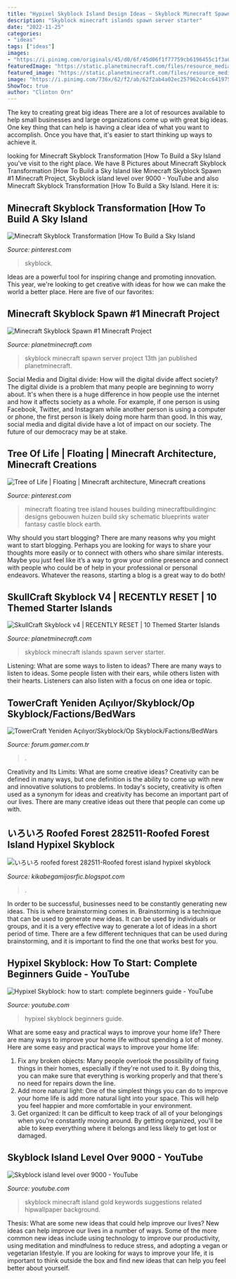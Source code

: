 ```yaml
---
title: "Hypixel Skyblock Island Design Ideas ~ Skyblock Minecraft Spawn Server Project 13th Jan Published Planetminecraft"
description: "Skyblock minecraft islands spawn server starter"
date: "2022-11-25"
categories:
- "ideas"
tags: ["ideas"]
images:
- "https://i.pinimg.com/originals/45/d0/6f/45d06f1f77759cb6196455c1f3a66e04.jpg"
featuredImage: "https://static.planetminecraft.com/files/resource_media/screenshot/1528/2015-07-09_0239399124483.jpg"
featured_image: "https://static.planetminecraft.com/files/resource_media/screenshot/1702/2017-01-02_15413410789171_lrg.png"
image: "https://i.pinimg.com/736x/62/f2/ab/62f2ab4a02ec257962c4cc641975baca.jpg"
ShowToc: true
author: "Clinton Orn"
---
```



The key to creating great big ideas
There are a lot of resources available to help small businesses and large organizations come up with great big ideas. One key thing that can help is having a clear idea of what you want to accomplish. Once you have that, it's easier to start thinking up ways to achieve it.

	

		
looking for Minecraft Skyblock Transformation [How To Build a Sky Island you've visit to the right place. We have 8 Pictures about Minecraft Skyblock Transformation [How To Build a Sky Island like Minecraft Skyblock Spawn #1 Minecraft Project, Skyblock island level over 9000 - YouTube and also Minecraft Skyblock Transformation [How To Build a Sky Island. Here it is:
		
    
## Minecraft Skyblock Transformation [How To Build A Sky Island

<img loading=lazy src="https://i.pinimg.com/736x/62/f2/ab/62f2ab4a02ec257962c4cc641975baca.jpg" onerror="this.onerror=null;this.src='https://tse1.mm.bing.net/th?id=OIP.S7boyXvvdqBRWUbp6XSkCAHaEK&amp;pid=15.1';" alt="Minecraft Skyblock Transformation [How To Build a Sky Island">

_Source: pinterest.com_

>skyblock. 

	

Ideas are a powerful tool for inspiring change and promoting innovation. This year, we're looking to get creative with ideas for how we can make the world a better place. Here are five of our favorites: 

    
## Minecraft Skyblock Spawn #1 Minecraft Project

<img loading=lazy src="https://static.planetminecraft.com/files/resource_media/screenshot/1702/2017-01-02_15413410789171_lrg.png" onerror="this.onerror=null;this.src='https://tse3.mm.bing.net/th?id=OIP.wXAIIb_ksIImp2o0W9kU8wHaD0&amp;pid=15.1';" alt="Minecraft Skyblock Spawn #1 Minecraft Project">

_Source: planetminecraft.com_

>skyblock minecraft spawn server project 13th jan published planetminecraft. 

	

Social Media and Digital divide: How will the digital divide affect society?
The digital divide is a problem that many people are beginning to worry about. It's when there is a huge difference in how people use the internet and how it affects society as a whole. For example, if one person is using Facebook, Twitter, and Instagram while another person is using a computer or phone, the first person is likely doing more harm than good. In this way, social media and digital divide have a lot of impact on our society. The future of our democracy may be at stake.

    
## Tree Of Life | Floating | Minecraft Architecture, Minecraft Creations

<img loading=lazy src="https://i.pinimg.com/originals/45/d0/6f/45d06f1f77759cb6196455c1f3a66e04.jpg" onerror="this.onerror=null;this.src='https://tse1.mm.bing.net/th?id=OIP.I-FCDROwACd18L_RghA78AHaFj&amp;pid=15.1';" alt="Tree of Life | Floating | Minecraft architecture, Minecraft creations">

_Source: pinterest.com_

>minecraft floating tree island houses building minecraftbuildinginc designs gebouwen huizen build sky schematic blueprints water fantasy castle block earth. 

	

Why should you start blogging?
There are many reasons why you might want to start blogging. Perhaps you are looking for ways to share your thoughts more easily or to connect with others who share similar interests. Maybe you just feel like it’s a way to grow your online presence and connect with people who could be of help in your professional or personal endeavors. Whatever the reasons, starting a blog is a great way to do both!

    
## SkullCraft Skyblock V4 | RECENTLY RESET | 10 Themed Starter Islands

<img loading=lazy src="https://static.planetminecraft.com/files/resource_media/screenshot/1528/2015-07-09_0239399124483.jpg" onerror="this.onerror=null;this.src='https://tse4.mm.bing.net/th?id=OIP.xSHnkyb9RwJj-fNh0lwxkgHaD6&amp;pid=15.1';" alt="SkullCraft Skyblock v4 | RECENTLY RESET | 10 Themed Starter Islands">

_Source: planetminecraft.com_

>skyblock minecraft islands spawn server starter. 

	

Listening: What are some ways to listen to ideas?
There are many ways to listen to ideas. Some people listen with their ears, while others listen with their hearts. Listeners can also listen with a focus on one idea or topic.

    
## TowerCraft Yeniden Açılıyor/Skyblock/Op Skyblock/Factions/BedWars

<img loading=lazy src="https://forum.gamer.com.tr/attachments/2020-06-05_14-37-24-png.168852/" onerror="this.onerror=null;this.src='https://tse1.mm.bing.net/th?id=OIP.QwctU2_20I5YupoX7VVejwHaEM&amp;pid=15.1';" alt="TowerCraft Yeniden Açılıyor/Skyblock/Op Skyblock/Factions/BedWars">

_Source: forum.gamer.com.tr_

>. 

	

Creativity and Its Limits: What are some creative ideas?
Creativity can be defined in many ways, but one definition is the ability to come up with new and innovative solutions to problems. In today's society, creativity is often used as a synonym for ideas and creativity has become an important part of our lives. There are many creative ideas out there that people can come up with.

    
## いろいろ Roofed Forest 282511-Roofed Forest Island Hypixel Skyblock

<img loading=lazy src="https://pbs.twimg.com/media/D3XwYOZX4AAW0sM.jpg" onerror="this.onerror=null;this.src='https://tse4.mm.bing.net/th?id=OIP.Z8UtSJ4IKHuf7FaTFmbhZgHaEK&amp;pid=15.1';" alt="いろいろ roofed forest 282511-Roofed forest island hypixel skyblock">

_Source: kikabegamijosrfic.blogspot.com_

>. 

	

In order to be successful, businesses need to be constantly generating new ideas. This is where brainstorming comes in. Brainstorming is a technique that can be used to generate new ideas. It can be used by individuals or groups, and it is a very effective way to generate a lot of ideas in a short period of time. There are a few different techniques that can be used during brainstorming, and it is important to find the one that works best for you.

    
## Hypixel Skyblock: How To Start: Complete Beginners Guide - YouTube

<img loading=lazy src="https://i.ytimg.com/vi/-WIVhw-ie3I/maxresdefault.jpg" onerror="this.onerror=null;this.src='https://tse3.mm.bing.net/th?id=OIP.CiTJiox-AVrpDCKyxgYE7wHaEK&amp;pid=15.1';" alt="Hypixel Skyblock: how to start: complete beginners guide - YouTube">

_Source: youtube.com_

>hypixel skyblock beginners guide. 

	

What are some easy and practical ways to improve your home life?
There are many ways to improve your home life without spending a lot of money. Here are some easy and practical ways to improve your home life: 
1. Fix any broken objects: Many people overlook the possibility of fixing things in their homes, especially if they're not used to it. By doing this, you can make sure that everything is working properly and that there's no need for repairs down the line. 
2. Add more natural light: One of the simplest things you can do to improve your home life is add more natural light into your space. This will help you feel happier and more comfortable in your environment. 
3. Get organized: It can be difficult to keep track of all of your belongings when you're constantly moving around. By getting organized, you'll be able to keep everything where it belongs and less likely to get lost or damaged.

    
## Skyblock Island Level Over 9000 - YouTube

<img loading=lazy src="https://i.ytimg.com/vi/3Uk7wbJo8Eg/maxresdefault.jpg" onerror="this.onerror=null;this.src='https://tse3.mm.bing.net/th?id=OIP.ubOCEGVev6UG08567ogN2QHaEK&amp;pid=15.1';" alt="Skyblock island level over 9000 - YouTube">

_Source: youtube.com_

>skyblock minecraft island gold keywords suggestions related hipwallpaper background. 

	

Thesis: What are some new ideas that could help improve our lives?
New ideas can help improve our lives in a number of ways. Some of the more common new ideas include using technology to improve our productivity, using meditation and mindfulness to reduce stress, and adopting a vegan or vegetarian lifestyle. If you are looking for ways to improve your life, it is important to think outside the box and find new ideas that can help you feel better about yourself.

